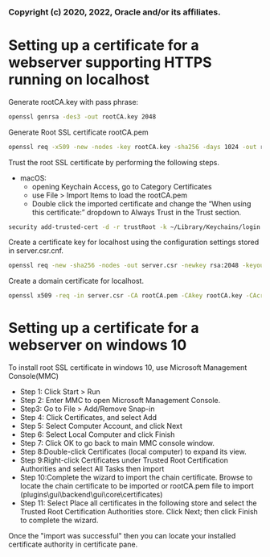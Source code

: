 ### Copyright (c) 2020, 2022, Oracle and/or its affiliates.

# Setting up a certificate for a webserver supporting HTTPS running on localhost

Generate rootCA.key with pass phrase:

```bash
openssl genrsa -des3 -out rootCA.key 2048
```

Generate Root SSL certificate rootCA.pem

```bash
openssl req -x509 -new -nodes -key rootCA.key -sha256 -days 1024 -out rootCA.pem
```

Trust the root SSL certificate by performing the following steps.

- macOS:
  - opening Keychain Access, go to Category Certificates
  - use File > Import Items to load the rootCA.pem
  - Double click the imported certificate and change the “When using this certificate:” dropdown to Always Trust in the Trust section.

```bash
security add-trusted-cert -d -r trustRoot -k ~/Library/Keychains/login.keychain-db rootCA.pem
```

Create a certificate key for localhost using the configuration settings stored in server.csr.cnf.

```bash
openssl req -new -sha256 -nodes -out server.csr -newkey rsa:2048 -keyout server.key -config <( cat server.csr.cnf )
```

Create a domain certificate for localhost.

```bash
openssl x509 -req -in server.csr -CA rootCA.pem -CAkey rootCA.key -CAcreateserial -out server.crt -days 500 -sha256 -extfile v3.ext
```

# Setting up a certificate for a webserver on windows 10
To install root SSL certificate in windows 10, use Microsoft Management Console(MMC)

- Step 1: Click Start > Run
- Step 2: Enter MMC to open Microsoft Management Console.
- Step3: Go to File > Add/Remove Snap-in
- Step 4: Click Certificates, and select Add
- Step 5: Select Computer Account, and click Next
- Step 6: Select Local Computer and click Finish
- Step 7: Click OK to go back to main MMC console window.
- Step 8:Double-click Certificates (local computer) to expand its view.
- Step 9:Right-click Certificates under Trusted Root Certification Authorities and select All Tasks then import
- Step 10:Complete the wizard to import the chain certificate. Browse to locate the chain certificate to be imported or rootCA.pem file to import (plugins\gui\backend\gui\core\certificates)
- Step 11: Select Place all certificates in the following store and select the Trusted Root Certification Authorities store. Click Next; then click Finish to complete the wizard.

Once the "import was successful" then you can locate your installed certificate authority in certificate pane.
